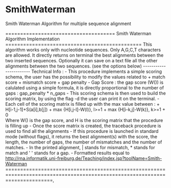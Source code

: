 # SmithWaterman
Smith Waterman Algorithm for multiple sequence alignment

 ===================================== Smith Waterman Algorithm Implementation ==============================================
	 This algorithm works only with nucleotide sequences. Only A,G,C,T characters are allowed.
	 It directly returns on terminal the best alignments between the two inserted sequences.
	 Optionally it can save on a text file all the other alignments between the two sequences. (see the options below)
	 -----------------------
	 Technical Info : 
	  - This procedure implements a simple scoring schema, the user has the possibility to modify the values related to 
	  		+ match score
	 		+ mismatch score
	 		+ gap penalty
	  - Gap Score : the gap score (W()) is calulated using a simple formula, it is directly proportional to the number of gaps : gap_penalty * n_gaps 
	  - This scoring schema is then used to build the scoring matrix, by using the flag -d the user can print it on the terminal.
	  - Each cell of the scoring matrix is filled up with the max value between :
	 		+ H[i-1,j-1]+S(a[i],b[j])
	 		+ max {H[i,j-l]-W(l)}, l>=1
	 		+ max {H[i-k,j]-W(k)}, k>=1
	 		+ 0 					   
	    Where W() is the gap score, and H is the scoring matrix that the procedure is filling up
	  - Once the score matrix is created, the traceback procedure is used to find all the alignments
	  - If this procedure is launched in standard mode (without flags), it returns the best alignment(s) with the score, the length,
	     the number of gaps, the number of mismatches and the number of matches.
	  - In the printed alignment, | stands for mismatch, * stands for match and ' ' stands for a gap.
	  - Formatted results equal to  http://rna.informatik.uni-freiburg.de/Teaching/index.jsp?toolName=Smith-Waterman
	============================================================================================================================,